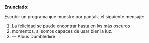 **Enunciado:**

Escribir un programa que muestre por pantalla el siguiente mensaje:

1. La felicidad se puede encontrar hasta en los más oscuros 
2. momentos, si somos capaces de usar bien la luz.
3. — Albus Dumbledore